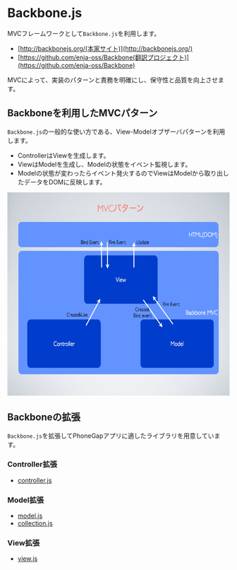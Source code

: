 # Backbone.js

MVCフレームワークとして`Backbone.js`を利用します。

* [http://backbonejs.org/(本家サイト)](http://backbonejs.org/)
* [https://github.com/enja-oss/Backbone(翻訳プロジェクト)](https://github.com/enja-oss/Backbone)

MVCによって、実装のパターンと責務を明確にし、保守性と品質を向上させます。

## Backboneを利用したMVCパターン

`Backbone.js`の一般的な使い方である、View-Modelオブザーバパターンを利用します。

* ControllerはViewを生成します。
* ViewはModelを生成し、Modelの状態をイベント監視します。
* Modelの状態が変わったらイベント発火するのでViewはModelから取り出したデータをDOMに反映します。

<img src="https://github.com/FLECT-DEV-TEAM/phonegap-dev/blob/master/document/oss/backbone.img01.png?raw=true" width="614" height="460">

## Backboneの拡張

`Backbone.js`を拡張してPhoneGapアプリに適したライブラリを用意しています。

### Controller拡張

* [controller.js](https://github.com/FLECT-DEV-TEAM/phonegap-dev/blob/master/document/controller.js.md)

### Model拡張

* [model.js](https://github.com/FLECT-DEV-TEAM/phonegap-dev/blob/master/document/model.js.md)
* [collection.js](https://github.com/FLECT-DEV-TEAM/phonegap-dev/blob/master/document/collection.js.md)

### View拡張

* [view.js](https://github.com/FLECT-DEV-TEAM/phonegap-dev/blob/master/document/view.js.md)

